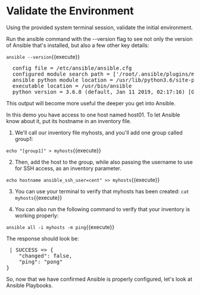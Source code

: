 # Validate the Environment
Using the provided system terminal session, validate the initial environment. 

Run the ansible command with the --version flag to see not only the version of Ansible that's installed, but also a few other key details:

`ansible --version`{{execute}}

<pre class="file">
  config file = /etc/ansible/ansible.cfg
  configured module search path = ['/root/.ansible/plugins/modules', '/usr/share/ansible/plugins/modules']
  ansible python module location = /usr/lib/python3.6/site-packages/ansible
  executable location = /usr/bin/ansible
  python version = 3.6.8 (default, Jan 11 2019, 02:17:16) [GCC 8.2.1 20180905 (Red Hat 8.2.1-3)]
</pre>

This output will become more useful the deeper you get into Ansible.

In this demo you have access to one host named host01. To let Ansible know about it, put its hostname in an inventory file.

1. We'll call our inventory file myhosts, and you'll add one group called group1:

`echo "[group1]" > myhosts`{{execute}}

2. Then, add the host to the group, while also passing the username to use for SSH access, as an inventory parameter.

`echo hostname ansible_ssh_user=cent" >> myhosts`{{execute}}

3. You can use your terminal to verify that myhosts has been created: `cat myhosts`{{execute}}

4. You can also run the following command to verify that your inventory is working properly:

`ansible all -i myhosts -m ping`{{execute}}

The response should look be:

<pre class="file">
<hostname> | SUCCESS => {
    "changed": false,
    "ping": "pong"
}
</pre>

So, now that we have confirmed Ansible is properly configured, let's look at Ansible Playbooks.
